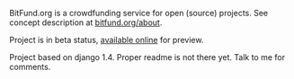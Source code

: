BitFund.org is a crowdfunding service for open (source) projects. See concept description at [bitfund.org/about](http://bitfund.org/about?hidden-entrance).

Project is in beta status, [available online](bitfund.org) for preview.

Project based on django 1.4.
Proper readme is not there yet. Talk to me for comments.
